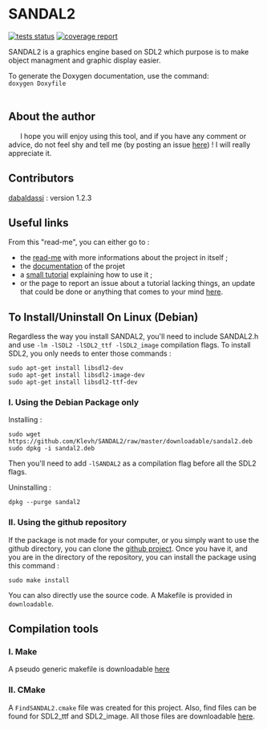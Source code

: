 # SANDAL2

[![tests status](https://gitlab.com/BaptistePR/SANDAL2/badges/master/pipeline.svg)](https://gitlab.com/BaptistePR/SANDAL2/commits/master)
[![coverage report](https://gitlab.com/BaptistePR/SANDAL2/badges/master/coverage.svg)](https://gitlab.com/BaptistePR/SANDAL2/commits/master)
  
SANDAL2 is a graphics engine based on SDL2 which purpose is to make object managment and
graphic display easier.  

To generate the Doxygen documentation, use the command:  
`doxygen Doxyfile`  
<br/>

## About the author

&nbsp;&nbsp;&nbsp;&nbsp;&nbsp;&nbsp;I hope you will enjoy using this tool, and if you have any comment or advice, do not feel shy 
and tell me (by posting an issue [here](https://github.com/Klevh/SANDAL2/issues/new)) ! I will really appreciate it.

## Contributors

[dabaldassi](https://github.com/dabaldassi) : version 1.2.3  

## Useful links

From this "read-me", you can either go to :
* the [read-me](Readmes/README.md) with more informations about the project in itself ;
* the [documentation](https://Klevh.github.io/SANDAL2/index.html) of the projet
* a [small tutorial](Readmes/Tutorial.md) explaining how to use it ;
* or the page to report an issue about a tutorial lacking things, an update that could be done or anything that comes to your mind [here](https://github.com/Klevh/SANDAL2/issues/new).

## To Install/Uninstall On Linux (Debian)

Regardless the way you install SANDAL2, you'll need to include SANDAL2.h and use `-lm -lSDL2 -lSDL2_ttf -lSDL2_image` compilation flags. To install SDL2, you only needs to enter those commands :
```
sudo apt-get install libsdl2-dev
sudo apt-get install libsdl2-image-dev
sudo apt-get install libsdl2-ttf-dev
```

### I. Using the Debian Package only

Installing :
```
sudo wget https://github.com/Klevh/SANDAL2/raw/master/downloadable/sandal2.deb
sudo dpkg -i sandal2.deb
```
Then you'll need to add `-lSANDAL2` as a compilation flag before all the SDL2 flags.

Uninstalling :
```
dpkg --purge sandal2
```

### II. Using the github repository

If the package is not made for your computer, or you simply want to use the github directory, you can clone the [github project](https://github.com/Klevh/SANDAL2/).
Once you have it, and you are in the directory of the repository, you can install the package using this command :
```
sudo make install
```
You can also directly use the source code. A Makefile is provided in `downloadable`.

## Compilation tools

### I. Make

A pseudo generic makefile is downloadable [here](https://github.com/Klevh/SANDAL2/blob/master/downloadable/Makefile)

### II. CMake

A `FindSANDAL2.cmake` file was created for this project. Also, find files can be found for SDL2_ttf and SDL2_image. All those files are downloadable [here](https://github.com/Klevh/SANDAL2/tree/master/downloadable/cmake).

